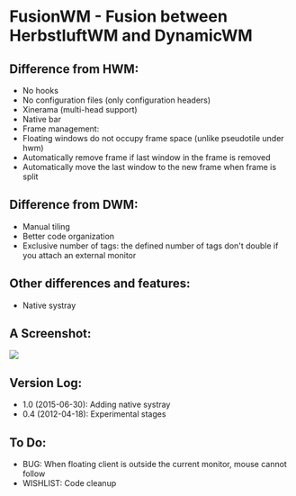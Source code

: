 FusionWM - Fusion between HerbstluftWM and DynamicWM
====================================================

Difference from HWM:
--------------------
  - No hooks
  - No configuration files (only configuration headers)
  - Xinerama (multi-head support)
  - Native bar
  - Frame management:
   - Floating windows do not occupy frame space (unlike pseudotile under hwm)
   - Automatically remove frame if last window in the frame is removed
   - Automatically move the last window to the new frame when frame is split

Difference from DWM:
--------------------
  - Manual tiling
  - Better code organization
  - Exclusive number of tags: the defined number of tags don't double if you attach an external monitor

Other differences and features:
-------------------------------
  - Native systray

A Screenshot:
-------------
<a href='http://s6.postimg.org/gtajwnv8h/screenshot.png'><img src='http://s6.postimg.org/gtajwnv8h/screenshot.png' style="max-width=450px;"/></a>

Version Log:
------------
  - 1.0 (2015-06-30): Adding native systray
  - 0.4 (2012-04-18): Experimental stages

To Do:
------
  - BUG: When floating client is outside the current monitor, mouse cannot follow
  - WISHLIST: Code cleanup
